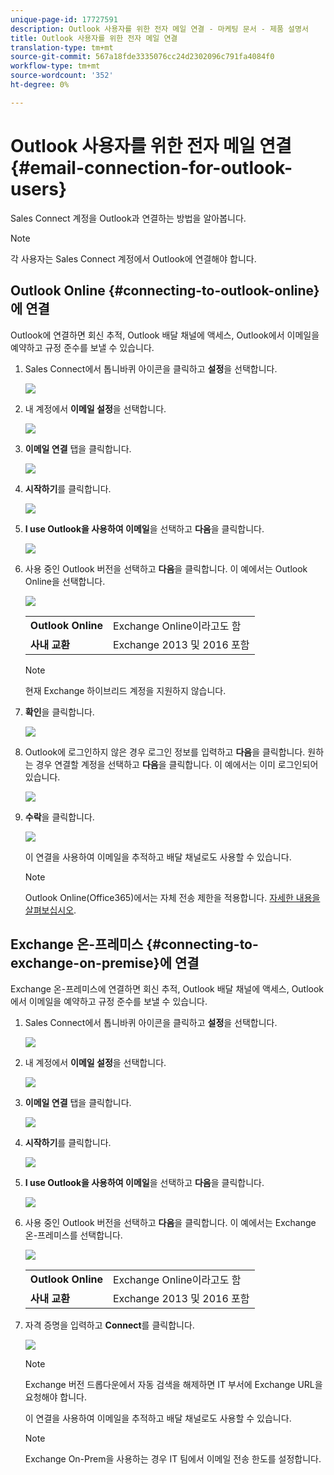 ```yaml
---
unique-page-id: 17727591
description: Outlook 사용자를 위한 전자 메일 연결 - 마케팅 문서 - 제품 설명서
title: Outlook 사용자를 위한 전자 메일 연결
translation-type: tm+mt
source-git-commit: 567a18fde3335076cc24d2302096c791fa4084f0
workflow-type: tm+mt
source-wordcount: '352'
ht-degree: 0%

---
```



# Outlook 사용자를 위한 전자 메일 연결 {#email-connection-for-outlook-users}

Sales Connect 계정을 Outlook과 연결하는 방법을 알아봅니다.

>[!NOTE]
>
>각 사용자는 Sales Connect 계정에서 Outlook에 연결해야 합니다.

## Outlook Online {#connecting-to-outlook-online}에 연결

Outlook에 연결하면 회신 추적, Outlook 배달 채널에 액세스, Outlook에서 이메일을 예약하고 규정 준수를 보낼 수 있습니다.

1. Sales Connect에서 톱니바퀴 아이콘을 클릭하고 **설정**&#x200B;을 선택합니다.

   ![](assets/one.png)

1. 내 계정에서 **이메일 설정**&#x200B;을 선택합니다.

   ![](assets/two.png)

1. **이메일 연결** 탭을 클릭합니다.

   ![](assets/three.png)

1. **시작하기**&#x200B;를 클릭합니다.

   ![](assets/four.png)

1. **I use Outlook을 사용하여 이메일**&#x200B;을 선택하고 **다음**&#x200B;을 클릭합니다.

   ![](assets/five-a.png)

1. 사용 중인 Outlook 버전을 선택하고 **다음**&#x200B;을 클릭합니다. 이 예에서는 Outlook Online을 선택합니다.

   ![](assets/six-a.png)

   <table> 
    <tbody>
     <tr>
      <td><strong>Outlook Online</strong></td> 
      <td>Exchange Online이라고도 함</td> 
     </tr>
     <tr>
      <td><strong>사내 교환</strong></td> 
      <td>Exchange 2013 및 2016 포함</td> 
     </tr>
    </tbody>
   </table>

   >[!NOTE]
   >
   >현재 Exchange 하이브리드 계정을 지원하지 않습니다.

1. **확인**&#x200B;을 클릭합니다.

   ![](assets/seven-a.png)

1. Outlook에 로그인하지 않은 경우 로그인 정보를 입력하고 **다음**&#x200B;을 클릭합니다. 원하는 경우 연결할 계정을 선택하고 **다음**&#x200B;을 클릭합니다. 이 예에서는 이미 로그인되어 있습니다.

   ![](assets/eight-a.png)

1. **수락**&#x200B;을 클릭합니다.

   ![](assets/nine-a.png)

   이 연결을 사용하여 이메일을 추적하고 배달 채널로도 사용할 수 있습니다.

   >[!NOTE]
   >
   >Outlook Online(Office365)에서는 자체 전송 제한을 적용합니다. [자세한 내용을 살펴보십시오](/help/marketo/product-docs/marketo-sales-connect/email/email-delivery/email-connection-throttling.md#email-provider-limits).

## Exchange 온-프레미스 {#connecting-to-exchange-on-premise}에 연결

Exchange 온-프레미스에 연결하면 회신 추적, Outlook 배달 채널에 액세스, Outlook에서 이메일을 예약하고 규정 준수를 보낼 수 있습니다.

1. Sales Connect에서 톱니바퀴 아이콘을 클릭하고 **설정**&#x200B;을 선택합니다.

   ![](assets/one.png)

1. 내 계정에서 **이메일 설정**&#x200B;을 선택합니다.

   ![](assets/two.png)

1. **이메일 연결** 탭을 클릭합니다.

   ![](assets/three.png)

1. **시작하기**&#x200B;를 클릭합니다.

   ![](assets/four.png)

1. **I use Outlook을 사용하여 이메일**&#x200B;을 선택하고 **다음**&#x200B;을 클릭합니다.

   ![](assets/five-a.png)

1. 사용 중인 Outlook 버전을 선택하고 **다음**&#x200B;을 클릭합니다. 이 예에서는 Exchange 온-프레미스를 선택합니다.

   ![](assets/six-b.png)

   <table> 
    <tbody>
     <tr>
      <td><strong>Outlook Online</strong></td> 
      <td>Exchange Online이라고도 함</td> 
     </tr>
     <tr>
      <td><strong>사내 교환</strong></td> 
      <td>Exchange 2013 및 2016 포함</td> 
     </tr>
    </tbody>
   </table>

1. 자격 증명을 입력하고 **Connect**&#x200B;를 클릭합니다.

   ![](assets/seven-b.png)

   >[!NOTE]
   >
   >Exchange 버전 드롭다운에서 자동 검색을 해제하면 IT 부서에 Exchange URL을 요청해야 합니다.

   이 연결을 사용하여 이메일을 추적하고 배달 채널로도 사용할 수 있습니다.

   >[!NOTE]
   >
   >Exchange On-Prem을 사용하는 경우 IT 팀에서 이메일 전송 한도를 설정합니다.
